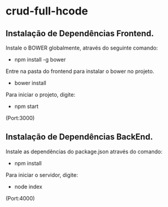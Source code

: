 # crud-full-hcode

## Instalação de Dependências Frontend.

Instale o BOWER globalmente, através do seguinte comando: 
- npm install -g bower

Entre na pasta do frontend para instalar o bower no projeto. 
- bower install 

Para iniciar o projeto, digite:
- npm start 

(Port:3000)

## Instalação de Dependências BackEnd.

Instale as dependências do package.json através do comando:
- npm install

Para iniciar o servidor, digite: 
- node index 

(Port:4000)